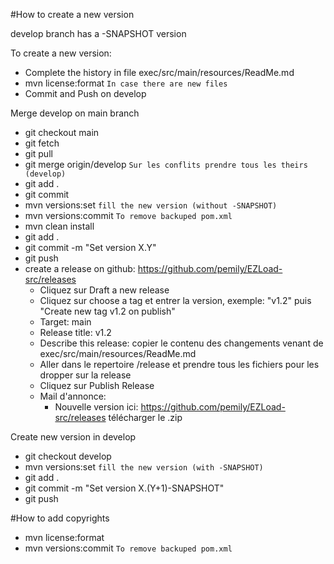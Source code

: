 #How to create a new version

develop branch has a -SNAPSHOT version

To create a new version:

* Complete the history in file exec/src/main/resources/ReadMe.md
* mvn license:format `In case there are new files`
* Commit and Push on develop

Merge develop on main branch
* git checkout main
* git fetch
* git pull
* git merge origin/develop `Sur les conflits prendre tous les theirs (develop)`
* git add .
* git commit
* mvn versions:set `fill the new version (without -SNAPSHOT)`
* mvn versions:commit `To remove backuped pom.xml`
* mvn clean install
* git add . 
* git commit -m "Set version X.Y"
* git push
* create a release on github: https://github.com/pemily/EZLoad-src/releases
  * Cliquez sur Draft a new release
  * Cliquez sur choose a tag et entrer la version, exemple: "v1.2" puis "Create new tag v1.2 on publish"
  * Target: main
  * Release title: v1.2
  * Describe this release: copier le contenu des changements venant de exec/src/main/resources/ReadMe.md
  * Aller dans le repertoire /release et prendre tous les fichiers pour les dropper sur la release
  * Cliquez sur Publish Release
  * Mail d'annonce:
    * Nouvelle version ici: https://github.com/pemily/EZLoad-src/releases télécharger le .zip

Create new version in develop
* git checkout develop
* mvn versions:set `fill the new version (with -SNAPSHOT)`
* git add .
* git commit -m "Set version X.(Y+1)-SNAPSHOT"
* git push
 

#How to add copyrights
* mvn license:format 
* mvn versions:commit `To remove backuped pom.xml`
